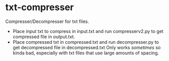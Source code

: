 # txt-compresser
Compresser/Decompresser for txt files. 
- Place input txt to compress in input.txt and run compresserv2.py to get compressed file in output.txt.
- Place compressed txt in compressed.txt and run decompresser.py to get decompressed file in decompressed.txt
Only works *sometimes* so kinda bad, especially with txt files that use large amounts of spacing.
